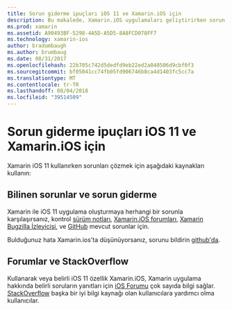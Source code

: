 ```yaml
---
title: Sorun giderme ipuçları iOS 11 ve Xamarin.iOS için
description: Bu makalede, Xamarin.iOS uygulamaları geliştirirken sorun giderme için kullanılan kaynaklar açıklanır. Hata raporlama, anlatılmaktadır sürüm notları, Xamarin yayınlar blog ve Destek Seçenekleri.
ms.prod: xamarin
ms.assetid: A90493BF-5298-4A5D-A5D5-8A8FCD078FF7
ms.technology: xamarin-ios
author: bradumbaugh
ms.author: brumbaug
ms.date: 08/31/2017
ms.openlocfilehash: 22b705c742d5dedfd9eb22ed2a040506d9cbf0f3
ms.sourcegitcommit: bf05041cc74fb05fd906746b8ca4d1403fc5cc7a
ms.translationtype: MT
ms.contentlocale: tr-TR
ms.lasthandoff: 08/04/2018
ms.locfileid: "39514509"
---
```

# <a name="troubleshooting-tips-for-ios-11-and-xamarinios"></a>Sorun giderme ipuçları iOS 11 ve Xamarin.iOS için

Xamarin iOS 11 kullanırken sorunları çözmek için aşağıdaki kaynakları kullanın:

## <a name="known-issues-and-troubleshooting"></a>Bilinen sorunlar ve sorun giderme

Xamarin ile iOS 11 uygulama oluşturmaya herhangi bir sorunla karşılaşırsanız, kontrol [sürüm notları](http://releases.xamarin.com/), [Xamarin.iOS forumları](https://forums.xamarin.com/categories/ios), [Xamarin Bugzilla İzleyicisi](https://bugzilla.xamarin.com/query.cgi?product=iOS), ve [ GitHub](https://github.com/xamarin/xamarin-macios/issues) mevcut sorunlar için.

Bulduğunuz hata Xamarin.ios'ta düşünüyorsanız, sorunu bildirin [github'da](https://github.com/xamarin/xamarin-macios/issues).

## <a name="forums-and-stackoverflow"></a>Forumlar ve StackOverflow

Kullanarak veya belirli iOS 11 özellik Xamarin.iOS, Xamarin uygulama hakkında belirli soruların yanıtları için [iOS Forumu](http://forums.xamarin.com/categories/ios) çok sayıda bilgi sağlar. [StackOverflow](http://stackoverflow.com/search?tab=newest&q=xamarin) başka bir iyi bilgi kaynağı olan kullanıcılara yardımcı olma kullanıcılar.
